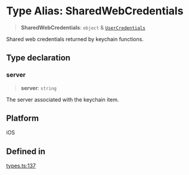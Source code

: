 # Type Alias: SharedWebCredentials

> **SharedWebCredentials**: `object` & [`UserCredentials`](UserCredentials.md)

Shared web credentials returned by keychain functions.

## Type declaration

### server

> **server**: `string`

The server associated with the keychain item.

## Platform

iOS

## Defined in

[types.ts:137](https://github.com/quangsuong/nts-react-native-keychain/blob/6ec8fdb5b967a106085e74014d8072182c9fca28/src/types.ts#L137)
